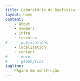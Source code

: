 ```yaml
---
title: Laboratório de Geofísica
layout: home
content:
    - about
    - members
    - infra
    - research
#    - publications
    - localization
    - contact
#    - more
#    - geophysics
tagline:
    Página em construção
---
```

